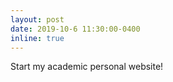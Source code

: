 ```yaml
---
layout: post
date: 2019-10-6 11:30:00-0400
inline: true
---
```


Start my academic personal website!
